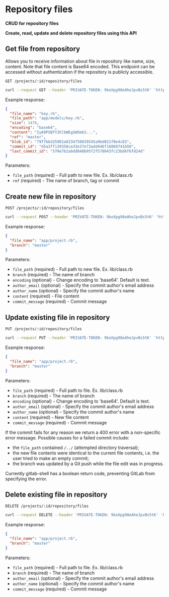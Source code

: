 # Repository files

**CRUD for repository files**

**Create, read, update and delete repository files using this API**

## Get file from repository

Allows you to receive information about file in repository like name, size,
content. Note that file content is Base64 encoded. This endpoint can be accessed
without authentication if the repository is publicly accessible.

```
GET /projects/:id/repository/files
```

```bash
curl --request GET --header 'PRIVATE-TOKEN: 9koXpg98eAheJpvBs5tK' 'https://gitlab.example.com/api/v4/projects/13083/repository/files?file_path=app/models/key.rb&ref=master'
```

Example response:

```json
{
  "file_name": "key.rb",
  "file_path": "app/models/key.rb",
  "size": 1476,
  "encoding": "base64",
  "content": "IyA9PSBTY2hlbWEgSW5mb3...",
  "ref": "master",
  "blob_id": "79f7bbd25901e8334750839545a9bd021f0e4c83",
  "commit_id": "d5a3ff139356ce33e37e73add446f16869741b50",
  "last_commit_id": "570e7b2abdd848b95f2f578043fc23bd6f6fd24d"
}
```

Parameters:

- `file_path` (required) - Full path to new file. Ex. lib/class.rb
- `ref` (required) - The name of branch, tag or commit

## Create new file in repository

```
POST /projects/:id/repository/files
```

```bash
curl --request POST --header 'PRIVATE-TOKEN: 9koXpg98eAheJpvBs5tK' 'https://gitlab.example.com/api/v4/projects/13083/repository/files?file_path=app/project.rb&branch=master&author_email=author%40example.com&author_name=Firstname%20Lastname&content=some%20content&commit_message=create%20a%20new%20file'
```

Example response:

```json
{
  "file_name": "app/project.rb",
  "branch": "master"
}
```

Parameters:

- `file_path` (required) - Full path to new file. Ex. lib/class.rb
- `branch` (required) - The name of branch
- `encoding` (optional) - Change encoding to 'base64'. Default is text.
- `author_email` (optional) - Specify the commit author's email address
- `author_name` (optional) - Specify the commit author's name
- `content` (required) - File content
- `commit_message` (required) - Commit message

## Update existing file in repository

```
PUT /projects/:id/repository/files
```

```bash
curl --request PUT --header 'PRIVATE-TOKEN: 9koXpg98eAheJpvBs5tK' 'https://gitlab.example.com/api/v4/projects/13083/repository/files?file_path=app/project.rb&branch=master&author_email=author%40example.com&author_name=Firstname%20Lastname&content=some%20other%20content&commit_message=update%20file'
```

Example response:

```json
{
  "file_name": "app/project.rb",
  "branch": "master"
}
```

Parameters:

- `file_path` (required) - Full path to file. Ex. lib/class.rb
- `branch` (required) - The name of branch
- `encoding` (optional) - Change encoding to 'base64'. Default is text.
- `author_email` (optional) - Specify the commit author's email address
- `author_name` (optional) - Specify the commit author's name
- `content` (required) - New file content
- `commit_message` (required) - Commit message

If the commit fails for any reason we return a 400 error with a non-specific
error message. Possible causes for a failed commit include:
- the `file_path` contained `/../` (attempted directory traversal);
- the new file contents were identical to the current file contents, i.e. the
  user tried to make an empty commit;
- the branch was updated by a Git push while the file edit was in progress.

Currently gitlab-shell has a boolean return code, preventing GitLab from specifying the error.

## Delete existing file in repository

```
DELETE /projects/:id/repository/files
```

```bash
curl --request DELETE --header 'PRIVATE-TOKEN: 9koXpg98eAheJpvBs5tK' 'https://gitlab.example.com/api/v4/projects/13083/repository/files?file_path=app/project.rb&branch=master&author_email=author%40example.com&author_name=Firstname%20Lastname&commit_message=delete%20file'
```

Example response:

```json
{
  "file_name": "app/project.rb",
  "branch": "master"
}
```

Parameters:

- `file_path` (required) - Full path to file. Ex. lib/class.rb
- `branch` (required) - The name of branch
- `author_email` (optional) - Specify the commit author's email address
- `author_name` (optional) - Specify the commit author's name
- `commit_message` (required) - Commit message
